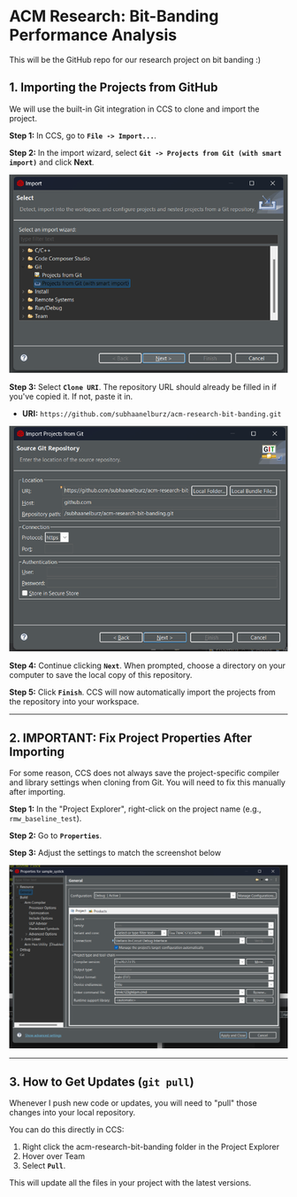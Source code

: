 # ACM Research: Bit-Banding Performance Analysis

This will be the GitHub repo for our research project on bit banding :)

## 1. Importing the Projects from GitHub

We will use the built-in Git integration in CCS to clone and import the project.

**Step 1:** In CCS, go to **`File -> Import...`**.

**Step 2:** In the import wizard, select **`Git -> Projects from Git (with smart import)`** and click **Next**.

![CCS Smart Import Option](images/import.png)

**Step 3:** Select **`Clone URI`**. The repository URL should already be filled in if you've copied it. If not, paste it in.

* **URI:** `https://github.com/subhaanelburz/acm-research-bit-banding.git`

![Cloning from URI](images/uri.png)

**Step 4:** Continue clicking **`Next`**. When prompted, choose a directory on your computer to save the local copy of this repository.

**Step 5:** Click **`Finish`**. CCS will now automatically import the projects from the repository into your workspace.

---

## 2. IMPORTANT: Fix Project Properties After Importing

For some reason, CCS does not always save the project-specific compiler and library settings when cloning from Git. You will need to fix this manually after importing.

**Step 1:** In the "Project Explorer", right-click on the project name (e.g., `rmw_baseline_test`).

**Step 2:** Go to **`Properties`**.

**Step 3:** Adjust the settings to match the screenshot below

![Correct Project Properties](images/properties.png)

---

## 3. How to Get Updates (`git pull`)

Whenever I push new code or updates, you will need to "pull" those changes into your local repository.

You can do this directly in CCS:

1.  Right click the acm-research-bit-banding folder in the Project Explorer
2.  Hover over Team
3.  Select **`Pull`**.

This will update all the files in your project with the latest versions.
